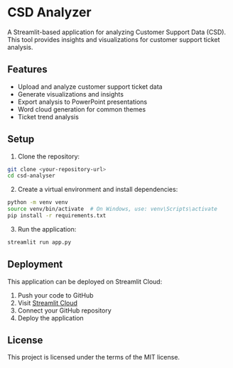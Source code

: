 # CSD Analyzer

A Streamlit-based application for analyzing Customer Support Data (CSD). This tool provides insights and visualizations for customer support ticket analysis.

## Features

- Upload and analyze customer support ticket data
- Generate visualizations and insights
- Export analysis to PowerPoint presentations
- Word cloud generation for common themes
- Ticket trend analysis

## Setup

1. Clone the repository:
```bash
git clone <your-repository-url>
cd csd-analyser
```

2. Create a virtual environment and install dependencies:
```bash
python -m venv venv
source venv/bin/activate  # On Windows, use: venv\Scripts\activate
pip install -r requirements.txt
```

3. Run the application:
```bash
streamlit run app.py
```

## Deployment

This application can be deployed on Streamlit Cloud:

1. Push your code to GitHub
2. Visit [Streamlit Cloud](https://streamlit.io/cloud)
3. Connect your GitHub repository
4. Deploy the application

## License

This project is licensed under the terms of the MIT license.
